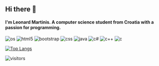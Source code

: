 ## Hi there 👋
#### I'm Leonard Martinis. A computer science student from Croatia with a passion for programming.

![os](https://img.shields.io/badge/Arch_Linux-1793D1?style=flat&logo=arch-linux&logoColor=white&color=grey) ![html5](https://img.shields.io/static/v1?style=flat&logo=html5&label=HTML5&message=✔️&color=blueviolet) ![bootstrap](https://img.shields.io/static/v1?style=flat&logo=Bootstrap&label=bootstrap&message=✔️&color=blueviolet) ![css](https://img.shields.io/static/v1?style=flat&logo=css3&label=CSS&message=✔️&color=blueviolet) ![java](https://img.shields.io/static/v1?style=flat&logo=java&label=Java&message=✔️&color=blueviolet) ![c#](https://img.shields.io/badge/C%23-%E2%9C%94%EF%B8%8F-blueviolet?style=flat&logo=c-sharp) ![c++](https://img.shields.io/badge/C%2B%2B-%E2%9C%94%EF%B8%8F-blueviolet?style=flat&logo=C%2B%2B) ![c](https://img.shields.io/badge/C-%E2%9C%94%EF%B8%8F-blueviolet?style=flat&logo=C) 


[![Top Langs](https://github-readme-stats.vercel.app/api/top-langs/?username=LeonardM01)](https://github.com/anuraghazra/github-readme-stats)



![visitors](https://visitor-badge.glitch.me/badge?page_id=LeonardM01.LeonardM01&left_color=grey&right_color=blueviolet)
